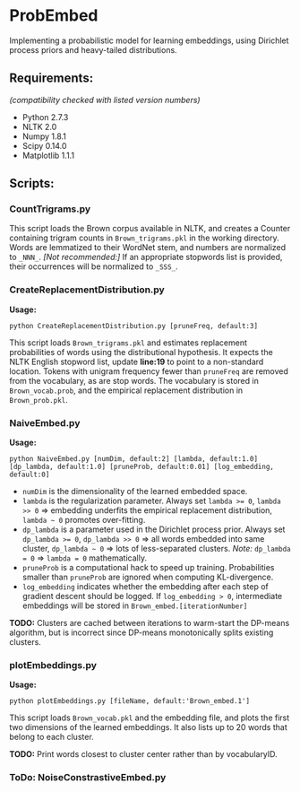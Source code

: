 ProbEmbed
=========

Implementing a probabilistic model for learning embeddings, using Dirichlet process priors and heavy-tailed distributions.

## Requirements:
*(compatibility checked with listed version numbers)*
* Python 2.7.3
* NLTK 2.0
* Numpy 1.8.1
* Scipy 0.14.0
* Matplotlib 1.1.1

## Scripts:

### CountTrigrams.py
This script loads the Brown corpus available in NLTK, and creates a Counter containing trigram counts in `Brown_trigrams.pkl` in the working directory.
Words are lemmatized to their WordNet stem, and numbers are normalized to `_NNN_`.
*[Not recommended:]* If an appropriate stopwords list is provided, their occurrences will be normalized to `_SSS_`.

### CreateReplacementDistribution.py
**Usage:**

`python CreateReplacementDistribution.py [pruneFreq, default:3]`

This script loads `Brown_trigrams.pkl` and estimates replacement probabilities of words using the distributional hypothesis.
It expects the NLTK English stopword list, update **line:19** to point to a non-standard location.
Tokens with unigram frequency fewer than `pruneFreq` are removed from the vocabulary, as are stop words.
The vocabulary is stored in `Brown_vocab.prob`, and the empirical replacement distribution in `Brown_prob.pkl`.

### NaiveEmbed.py
**Usage:**

`python NaiveEmbed.py [numDim, default:2] [lambda, default:1.0] [dp_lambda, default:1.0] [pruneProb, default:0.01] [log_embedding, default:0]`

* `numDim` is the dimensionality of the learned embedded space.
* `lambda` is the regularization parameter. Always set `lambda >= 0`, `lambda >> 0` => embedding underfits the empirical replacement distribution, `lambda ~ 0` promotes over-fitting.
* `dp_lambda` is a parameter used in the Dirichlet process prior. Always set `dp_lambda >= 0`, `dp_lambda >> 0` => all words embedded into same cluster, `dp_lambda ~ 0` => lots of less-separated clusters.
*Note:* `dp_lambda = 0` => `lambda = 0` mathematically.
* `pruneProb` is a computational hack to speed up training. Probabilities smaller than `pruneProb` are ignored when computing KL-divergence.
* `log_embedding` indicates whether the embedding after each step of gradient descent should be logged. If `log_embedding > 0`, intermediate embeddings will be stored in `Brown_embed.[iterationNumber]`

**TODO:** Clusters are cached between iterations to warm-start the DP-means algorithm, but is incorrect since DP-means monotonically splits existing clusters.

### plotEmbeddings.py
**Usage:**

`python plotEmbeddings.py [fileName, default:'Brown_embed.1']`

This script loads `Brown_vocab.pkl` and the embedding file, and plots the first two dimensions of the learned embeddings.
It also lists up to 20 words that belong to each cluster.

**TODO:** Print words closest to cluster center rather than by vocabularyID.

### ToDo: NoiseConstrastiveEmbed.py
